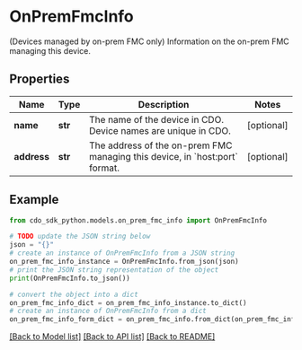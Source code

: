 # OnPremFmcInfo

(Devices managed by on-prem FMC only) Information on the on-prem FMC managing this device.

## Properties

Name | Type | Description | Notes
------------ | ------------- | ------------- | -------------
**name** | **str** | The name of the device in CDO. Device names are unique in CDO. | [optional] 
**address** | **str** | The address of the on-prem FMC managing this device, in &#x60;host:port&#x60; format. | [optional] 

## Example

```python
from cdo_sdk_python.models.on_prem_fmc_info import OnPremFmcInfo

# TODO update the JSON string below
json = "{}"
# create an instance of OnPremFmcInfo from a JSON string
on_prem_fmc_info_instance = OnPremFmcInfo.from_json(json)
# print the JSON string representation of the object
print(OnPremFmcInfo.to_json())

# convert the object into a dict
on_prem_fmc_info_dict = on_prem_fmc_info_instance.to_dict()
# create an instance of OnPremFmcInfo from a dict
on_prem_fmc_info_form_dict = on_prem_fmc_info.from_dict(on_prem_fmc_info_dict)
```
[[Back to Model list]](../README.md#documentation-for-models) [[Back to API list]](../README.md#documentation-for-api-endpoints) [[Back to README]](../README.md)


